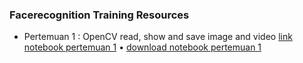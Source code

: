 ### Facerecognition Training Resources

- Pertemuan 1 : OpenCV read, show and save image and video
[link notebook pertemuan 1]() • [download notebook pertemuan 1]()
